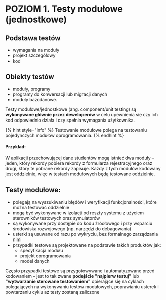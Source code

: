# POZIOM 1. Testy modułowe \(jednostkowe\)

## Podstawa testów

* wymagania na moduły
* projekt szczegółowy
* kod

## Obiekty testów

* moduły, programy
* programy do konwersacji lub migracji danych
* moduły bazodanowe.

Testy modułowe/jednostkowe \(ang. component/unit testing\) są **wykonywane głównie przez deweloperów** w celu upewnienia się czy ich kod odpowiednio działa i czy spełnia wymagania użytkownika.

{% hint style="info" %}
Testowanie modułowe polega na testowaniu pojedynczych modułów oprogramowania.
{% endhint %}

#### Przykład: 

W aplikacji przechowującej dane studentów mogą istnieć dwa moduły – jeden, który rekordy pobiera rekordy z formularza rejestracyjnego oraz drugi, który te pobrane rekordy zapisuje. Każdy z tych modułów kodowany jest oddzielnie, więc w testach modułowych będą testowane oddzielnie.

## Testy modułowe:

* polegają na wyszukiwaniu błędów i weryfikacji funkcjonalności, które można testować oddzielnie
* mogą być wykonywane w izolacji od reszty systemu z użyciem sterowników testowych oraz symulatorów
* są wykonywane przy dostępie do kodu źródłowego i przy wsparciu środowiska rozwojowego \(np. narzędzi do debagowania\)
* usterki są usuwane od razu po wykryciu, bez formalnego zarządzania nimi
* przypadki testowe są projektowane na podstawie takich produktów jak: 
  * specyfikacja modułu
  * projekt oprogramowania 
  * model danych

Często przypadki testowe są przygotowywane i automatyzowane przed kodowaniem – jest to tak zwane **podejście "najpierw testuj"** lub **"wytwarzanie sterowane testowaniem"** opierające się na cyklach polegających na  wykonywaniu testów modułowych, poprawianiu usterek i powtarzaniu cyklu aż testy zostaną zaliczone

